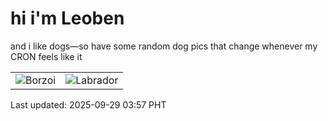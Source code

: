 # hi i'm Leoben

and i like dogs—so have some random dog pics that change whenever my CRON feels like it

|  |  |
|--------|----------|
| ![Borzoi](https://random-dog-vercel.vercel.app/api/random-borzoi?v=1759089427) | ![Labrador](https://random-dog-vercel.vercel.app/api/random-labrador?v=1759089427) |

Last updated: 2025-09-29 03:57 PHT

